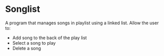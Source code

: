 # Songlist
A program that manages songs in playlist using a linked list. Allow the user to:
- Add song to the back of the play list
- Select a song to play
- Delete a song
